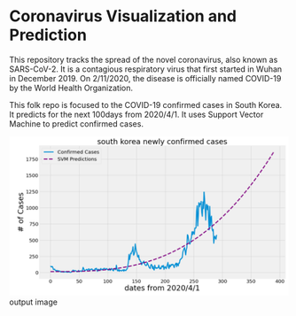 # Coronavirus Visualization and Prediction 
This repository tracks the spread of the novel coronavirus, also known as SARS-CoV-2. It is a contagious respiratory virus that first started in Wuhan in December 2019. On 2/11/2020, the disease is officially named COVID-19 by the World Health Organization.

This folk repo is focused to the COVID-19 confirmed cases in South Korea. It predicts for the next 100days from 2020/4/1. It uses Support Vector Machine to predict confirmed cases.

![output-image](output.png)
output image
